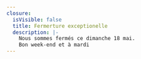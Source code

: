 ```yaml
---
closure:
  isVisible: false
  title: Fermerture exceptionelle
  description: |-
    Nous sommes fermés ce dimanche 18 mai.
    Bon week-end et à mardi
---
```


